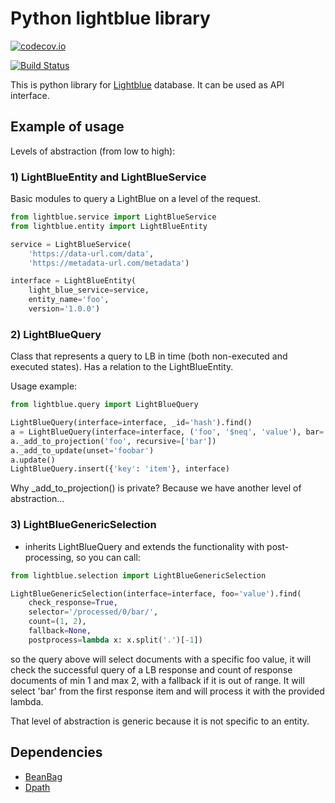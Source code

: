 # Python lightblue library

[![codecov.io](https://codecov.io/gh/Allda/python-lightblue/coverage.svg?branch=master)](https://codecov.io/gh/Allda/python-lightblue?branch=master)

[![Build Status](https://travis-ci.org/Allda/python-lightblue.svg?branch=master)](https://travis-ci.org/Allda/python-lightblue)

This is python library for [Lightblue][lightblue] database. It can be used as API 
interface.

## Example of usage
Levels of abstraction (from low to high):

### 1) LightBlueEntity and LightBlueService
Basic modules to query a LightBlue on a level of the request.


```python
from lightblue.service import LightBlueService
from lightblue.entity import LightBlueEntity

service = LightBlueService(
    'https://data-url.com/data',
    'https://metadata-url.com/metadata')

interface = LightBlueEntity(
    light_blue_service=service,
    entity_name='foo',
    version='1.0.0')

```

### 2) LightBlueQuery
Class that represents a query to LB in time
(both non-executed and executed states).
Has a relation to the LightBlueEntity.

Usage example:

```python
from lightblue.query import LightBlueQuery

LightBlueQuery(interface=interface, _id='hash').find()
a = LightBlueQuery(interface=interface, ('foo', '$neq', 'value'), bar='value2')
a._add_to_projection('foo', recursive=['bar'])
a._add_to_update(unset='foobar')
a.update()
LightBlueQuery.insert({'key': 'item'}, interface)
```

Why _add_to_projection() is private?
Because we have another level of abstraction...

### 3) LightBlueGenericSelection
- inherits LightBlueQuery and extends the functionality with post-processing,
so you can call:

```python
from lightblue.selection import LightBlueGenericSelection

LightBlueGenericSelection(interface=interface, foo='value').find(
    check_response=True,
    selector='/processed/0/bar/',
    count=(1, 2),
    fallback=None,
    postprocess=lambda x: x.split('.')[-1])
```

so the query above will select documents with a specific foo value,
it will check the successful query of a LB response and count of response
documents of min 1 and max 2, with a fallback if it is out of range.
It will select 'bar' from the first response item and will process it with
the provided lambda.

That level of abstraction is generic because it is not specific to an entity.

## Dependencies
 - [BeanBag][beanbag]
 - [Dpath][dpath]


[lightblue]: https://www.lightblue.io/
[beanbag]: https://github.com/ajtowns/beanbag
[dpath]: https://github.com/akesterson/dpath-python
